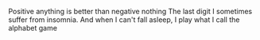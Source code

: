 Positive anything is better than negative nothing
The last digit
I sometimes suffer from insomnia. And when I can't fall asleep, I play what I call the alphabet game
